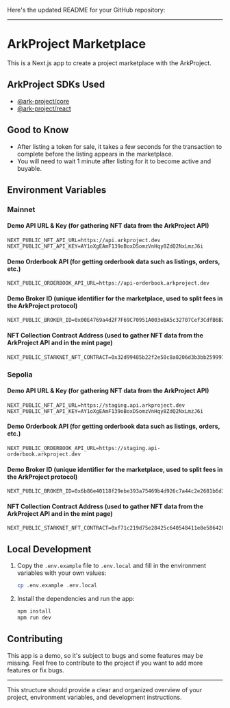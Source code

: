 Here's the updated README for your GitHub repository:

---

# ArkProject Marketplace

This is a Next.js app to create a project marketplace with the ArkProject.

## ArkProject SDKs Used

- [@ark-project/core](https://www.npmjs.com/package/@ark-project/core)
- [@ark-project/react](https://www.npmjs.com/package/@ark-project/react)

## Good to Know

- After listing a token for sale, it takes a few seconds for the transaction to complete before the listing appears in the marketplace.
- You will need to wait 1 minute after listing for it to become active and buyable.

## Environment Variables

### Mainnet

#### Demo API URL & Key (for gathering NFT data from the ArkProject API)
```
NEXT_PUBLIC_NFT_API_URL=https://api.arkproject.dev
NEXT_PUBLIC_NFT_API_KEY=AY1oXgEAmF139oBoxDSomzVnHqy8ZdQ2NxLmzJ6i
```

#### Demo Orderbook API (for getting orderbook data such as listings, orders, etc.)
```
NEXT_PUBLIC_ORDERBOOK_API_URL=https://api-orderbook.arkproject.dev
```

#### Demo Broker ID (unique identifier for the marketplace, used to split fees in the ArkProject protocol)
```
NEXT_PUBLIC_BROKER_ID=0x00E4769a4d2F7F69C70951A003eBA5c32707Cef3CdfB6B27cA63567f51cdd078
```

#### NFT Collection Contract Address (used to gather NFT data from the ArkProject API and in the mint page)
```
NEXT_PUBLIC_STARKNET_NFT_CONTRACT=0x32d99485b22f2e58c8a0206d3b3bb259997ff0db70cffd25585d7dd9a5b0546
```

### Sepolia

#### Demo API URL & Key (for gathering NFT data from the ArkProject API)
```
NEXT_PUBLIC_NFT_API_URL=https://staging.api.arkproject.dev
NEXT_PUBLIC_NFT_API_KEY=AY1oXgEAmF139oBoxDSomzVnHqy8ZdQ2NxLmzJ6i
```

#### Demo Orderbook API (for getting orderbook data such as listings, orders, etc.)
```
NEXT_PUBLIC_ORDERBOOK_API_URL=https://staging.api-orderbook.arkproject.dev
```

#### Demo Broker ID (unique identifier for the marketplace, used to split fees in the ArkProject protocol)
```
NEXT_PUBLIC_BROKER_ID=0x6b86e40118f29ebe393a75469b4d926c7a44c2e2681b6d319520b7c1156d114
```

#### NFT Collection Contract Address (used to gather NFT data from the ArkProject API and in the mint page)
```
NEXT_PUBLIC_STARKNET_NFT_CONTRACT=0xf71c219d75e28425c640548411e8e58642894f291c989abff4ecfaa3f1b775
```

## Local Development

1. Copy the `.env.example` file to `.env.local` and fill in the environment variables with your own values:
    ```bash
    cp .env.example .env.local
    ```

2. Install the dependencies and run the app:
    ```bash
    npm install
    npm run dev
    ```

## Contributing

This app is a demo, so it's subject to bugs and some features may be missing. Feel free to contribute to the project if you want to add more features or fix bugs.

---

This structure should provide a clear and organized overview of your project, environment variables, and development instructions.